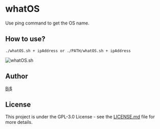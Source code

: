 # whatOS
Use ping command to get the OS name.

## How to use?
```./whatOS.sh + ipAddress or ./PATH/whatOS.sh + ipAddress```

![whatOS.sh](https://github.com/BiS-9/whatOS/blob/main/Images/whatOS.png)

## Author
[Bi$](https://github.com/BiS-9)

## License
This project is under the  GPL-3.0 License - see the [LICENSE.md](https://github.com/BiS-9/scriptGenerator/blob/main/LICENSE) file for more details.
